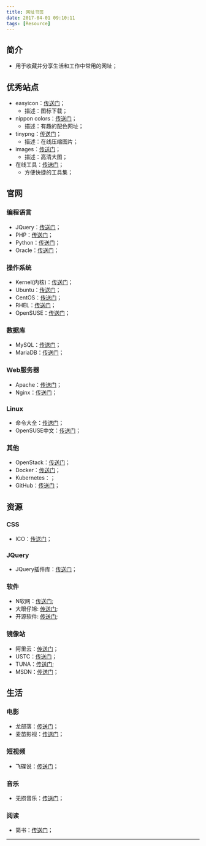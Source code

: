 ```yaml
---
title: 网址书签
date: 2017-04-01 09:10:11
tags: [Resource]
---
```


## 简介
+ 用于收藏并分享生活和工作中常用的网址；

<!-- more -->

## 优秀站点
+ easyicon：[传送门](http://www.easyicon.net/)；
    + 描述：图标下载；
+ nippon colors：[传送门](http://nipponcolors.com/)；
    + 描述：有趣的配色网址；
+ tinypng：[传送门](https://tinypng.com/)；
    + 描述：在线压缩图片；
+ images：[传送门](https://unsplash.com/)；
    + 描述：高清大图；
+ 在线工具：[传送门](http://tool.lu/)；
    + 方便快捷的工具集；

## 官网

### 编程语言
+ JQuery：[传送门](https://jquery.com/)；
+ PHP：[传送门](https://secure.php.net/)；
+ Python：[传送门](https://www.python.org/)；
+ Oracle：[传送门](https://www.oracle.com/)；

### 操作系统
+ Kernel(内核)：[传送门](https://www.kernel.org/)；
+ Ubuntu：[传送门](http://www.ubuntu.org.cn/index_kylin)；
+ CentOS：[传送门](https://www.centos.org/)；
+ RHEL：[传送门](https://www.redhat.com/)；
+ OpenSUSE：[传送门](https://www.opensuse.org/)；

### 数据库
+ MySQL：[传送门](https://www.mysql.com/)；
+ MariaDB：[传送门](https://mariadb.org/)；

### Web服务器
+ Apache：[传送门](https://www.apache.org/)；
+ Nginx：[传送门](https://nginx.org/en/)；

### Linux
+ 命令大全：[传送门](http://man.linuxde.net/)；
+ OpenSUSE中文：[传送门](https://forum.suse.org.cn/)；

### 其他
+ OpenStack：[传送门](https://www.openstack.org/)；
+ Docker：[传送门](https://www.docker.com/)；
+ Kubernetes：[](https://kubernetes.io/)；
+ GitHub：[传送门](https://github.com/)；

## 资源
### CSS
+ ICO：[传送门](http://fontawesome.io/)；

### JQuery
+ JQuery插件库：[传送门](http://www.jq22.com/)；

### 软件
+ N软网：[传送门](http://www.nruan.com/);
+ 大眼仔旭: [传送门](http://www.dayanzai.me/);
+ 开源软件: [传送门](https://sourceforge.net/);

### 镜像站
+ 阿里云：[传送门](http://mirrors.aliyun.com/)；
+ USTC：[传送门](http://mirrors.ustc.edu.cn/)；
+ TUNA：[传送门](https://mirror.tuna.tsinghua.edu.cn/);
+ MSDN：[传送门](http://msdn.itellyou.cn/)；

## 生活

### 电影
+ 龙部落：[传送门](http://www.lbldy.com/)；
+ 麦苗影视：[传送门](http://www.770k.com/)；

### 短视频
+ 飞碟说：[传送门](http://www.feidieshuo.com/)；

### 音乐
+ 无损音乐：[传送门](http://www.51ape.com/)；

### 阅读
+ 简书：[传送门](http://www.jianshu.com/)；

***